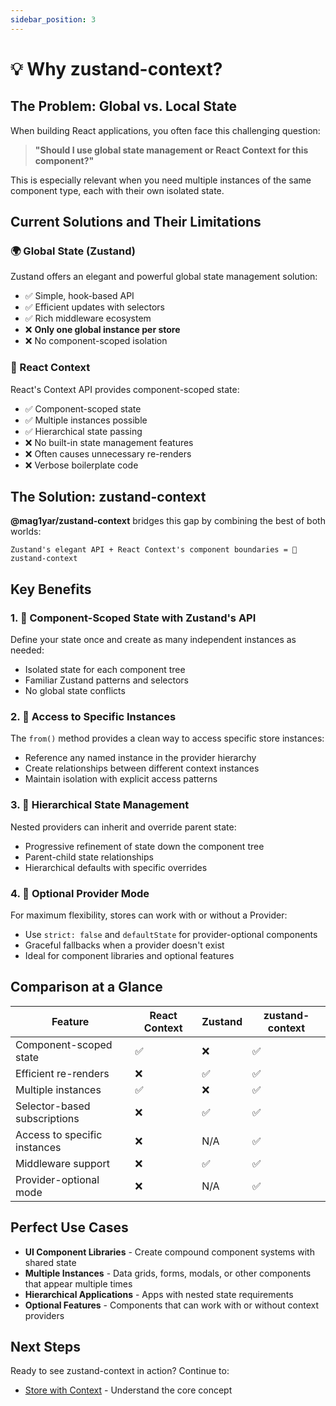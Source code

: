 ```yaml
---
sidebar_position: 3
---
```


# 💡 Why zustand-context?

## The Problem: Global vs. Local State

When building React applications, you often face this challenging question:

> **"Should I use global state management or React Context for this component?"**

This is especially relevant when you need multiple instances of the same component type, each with their own isolated state.

## Current Solutions and Their Limitations

### 🌍 Global State (Zustand)

Zustand offers an elegant and powerful global state management solution:

- ✅ Simple, hook-based API
- ✅ Efficient updates with selectors
- ✅ Rich middleware ecosystem
- ❌ **Only one global instance per store**
- ❌ No component-scoped isolation

### 🔄 React Context

React's Context API provides component-scoped state:

- ✅ Component-scoped state
- ✅ Multiple instances possible
- ✅ Hierarchical state passing
- ❌ No built-in state management features
- ❌ Often causes unnecessary re-renders
- ❌ Verbose boilerplate code

## The Solution: zustand-context

**@mag1yar/zustand-context** bridges this gap by combining the best of both worlds:

```
Zustand's elegant API + React Context's component boundaries = 💪 zustand-context
```

## Key Benefits

### 1. 🧩 Component-Scoped State with Zustand's API

Define your state once and create as many independent instances as needed:

- Isolated state for each component tree
- Familiar Zustand patterns and selectors
- No global state conflicts

### 2. 🔗 Access to Specific Instances

The `from()` method provides a clean way to access specific store instances:

- Reference any named instance in the provider hierarchy
- Create relationships between different context instances
- Maintain isolation with explicit access patterns

### 3. 🌲 Hierarchical State Management

Nested providers can inherit and override parent state:

- Progressive refinement of state down the component tree
- Parent-child state relationships
- Hierarchical defaults with specific overrides

### 4. 🚀 Optional Provider Mode

For maximum flexibility, stores can work with or without a Provider:

- Use `strict: false` and `defaultState` for provider-optional components
- Graceful fallbacks when a provider doesn't exist
- Ideal for component libraries and optional features

## Comparison at a Glance

| Feature                      | React Context | Zustand | zustand-context |
| ---------------------------- | ------------- | ------- | --------------- |
| Component-scoped state       | ✅            | ❌      | ✅              |
| Efficient re-renders         | ❌            | ✅      | ✅              |
| Multiple instances           | ✅            | ❌      | ✅              |
| Selector-based subscriptions | ❌            | ✅      | ✅              |
| Access to specific instances | ❌            | N/A     | ✅              |
| Middleware support           | ❌            | ✅      | ✅              |
| Provider-optional mode       | ❌            | N/A     | ✅              |

## Perfect Use Cases

- **UI Component Libraries** - Create compound component systems with shared state
- **Multiple Instances** - Data grids, forms, modals, or other components that appear multiple times
- **Hierarchical Applications** - Apps with nested state requirements
- **Optional Features** - Components that can work with or without context providers

## Next Steps

Ready to see zustand-context in action? Continue to:

- [Store with Context](../docs/core-concepts/store-with-context) - Understand the core concept
<!-- - [Basic Usage Patterns](../docs/guides/basic-usage) - Practical examples -->
<!-- - [Provider Configuration](../docs/guides/provider-configuration) - Learn about provider options -->
